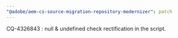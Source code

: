 ```yaml
---
"@adobe/aem-cs-source-migration-repository-modernizer": patch
---
```


CQ-4326843 : null & undefined check rectification in the script.
